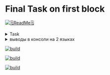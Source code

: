 # Final Task on first block
[![🗒ReadMe🗒](https://frontend-scripts.hb.bizmrg.com/unique-hf/svg/logo_gb_light.svg)](https://gb.ru)


<details>
<summary>Task</summary>
Задача: Написать программу, которая из имеющегося массива строк формирует новый массив из строк, длина которых меньше, либо равна 3 символам. Первоначальный массив можно ввести с клавиатуры, либо задать на старте выполнения алгоритма. При решении не рекомендуется пользоваться коллекциями, лучше обойтись исключительно массивами.

</details>

<details>
<summary>выводы в консоли на 2 языках</summary>
<h2>Java</h2>
<img src="Drawio/images/java.png" alt="java">
<h2>c#</h2>
<img src="Drawio/images/sharp.png" alt="java">
</details>

[![build](https://github.com/Reversabled/vue-test-app/actions/workflows/main.yml/badge.svg?branch=master)](https://github.com/Reversabled/vue-test-app/actions/workflows/main.yml)

[![build](https://github.com/Reversabled/vue-test-app/actions/workflows/build.yml/badge.svg)](https://github.com/Reversabled/vue-test-app/actions/workflows/build.yml)

[![build](https://github.com/0xc0000007b/test-bot/actions/workflows/build.yml/badge.svg)](https://github.com/0xc0000007b/test-bot/actions/workflows/build.yml)
  